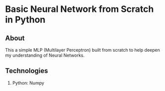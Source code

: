 # Basic Neural Network from Scratch in Python

## About

This a simple MLP (Multilayer Perceptron) built from scratch to help deepen my understanding of Neural Networks.

## Technologies

1. Python: Numpy
